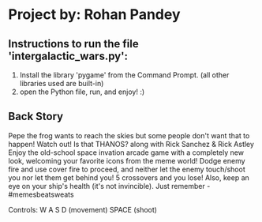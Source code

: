 # Project by:	Rohan Pandey

## Instructions to run the file 'intergalactic_wars.py':
1. Install the library 'pygame' from the Command Prompt. (all other libraries used are built-in)
2. open the Python file, run, and enjoy! :)

## Back Story
Pepe the frog wants to reach the skies but some people don't want that to happen!
Watch out! Is that THANOS? along with Rick Sanchez & Rick Astley
Enjoy the old-school space invation arcade game with a completely new look, welcoming your favorite icons from the meme world!
Dodge enemy fire and use cover fire to proceed, and neither let the enemy touch/shoot you nor let them get behind you!
5 crossovers and you lose! Also, keep an eye on your ship's health (it's not invincible). Just remember - #memesbeatsweats

Controls:
W    A     S     D   (movement)
SPACE         (shoot)
